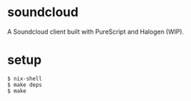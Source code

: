 # soundcloud

A Soundcloud client built with PureScript and Halogen (WIP).

# setup

```shell
$ nix-shell
$ make deps
$ make
```
